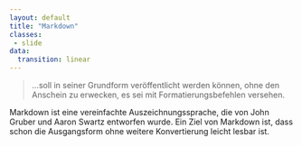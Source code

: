 ```yaml
---
layout: default
title: "Markdown"
classes:
 - slide
data:
  transition: linear
---
```


> ...soll in seiner Grundform veröffentlicht werden können, ohne den Anschein zu erwecken, es sei mit Formatierungs&shy;befehlen versehen.

<aside markdown="1" class="notes">
Markdown ist eine vereinfachte Auszeichnungssprache, die von John Gruber und Aaron Swartz entworfen wurde. Ein Ziel von Markdown ist, dass schon die Ausgangsform ohne weitere Konvertierung leicht lesbar ist.
</aside>
